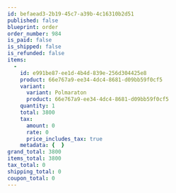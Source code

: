 ```yaml
---
id: befaead3-2b19-45c7-a39b-4c16310b2d51
published: false
blueprint: order
order_number: 984
is_paid: false
is_shipped: false
is_refunded: false
items:
  -
    id: e991be87-ee1d-4b4d-839e-256d304425e8
    product: 66e767a9-ee34-4dc4-8681-d09bb59f0cf5
    variant:
      variant: Polmaraton
      product: 66e767a9-ee34-4dc4-8681-d09bb59f0cf5
    quantity: 1
    total: 3800
    tax:
      amount: 0
      rate: 0
      price_includes_tax: true
    metadata: {  }
grand_total: 3800
items_total: 3800
tax_total: 0
shipping_total: 0
coupon_total: 0
---
```

